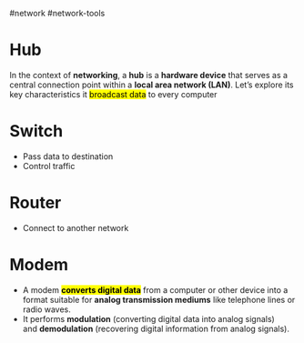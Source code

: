 #network #network-tools 

# Hub
In the context of **networking**, a **hub** is a **hardware device** that serves as a central connection point within a **local area network (LAN)**. Let’s explore its key characteristics
it <mark class="hltr-yellow">broadcast data</mark> to every computer

# Switch
- Pass data to destination
- Control traffic
# Router
- Connect to another network

# Modem
- A modem <mark class="hltr-yellow">**converts digital data**</mark> from a computer or other device into a format suitable for **analog transmission mediums** like telephone lines or radio waves.
- It performs **modulation** (converting digital data into analog signals) and **demodulation** (recovering digital information from analog signals).

